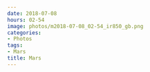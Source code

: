 ```yaml
---
date: 2018-07-08
hours: 02-54
image: photos/m2018-07-08_02-54_ir850_gb.png
categories: 
- Photos 
tags: 
- Mars 
title: Mars
---
```

